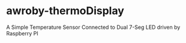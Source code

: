 # awroby-thermoDisplay
A Simple Temperature Sensor Connected to Dual 7-Seg LED driven by Raspberry PI
